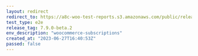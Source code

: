 ```yaml
---
layout: redirect
redirect_to: https://a8c-woo-test-reports.s3.amazonaws.com/public/release/7.9.0-beta.2/woocommerce-subscriptions/e2e/index.html
test_type: e2e
release_tag: 7.9.0-beta.2
env_description: "woocommerce-subscriptions"
created_at: "2023-06-27T16:40:53Z"
passed: false
---
```

